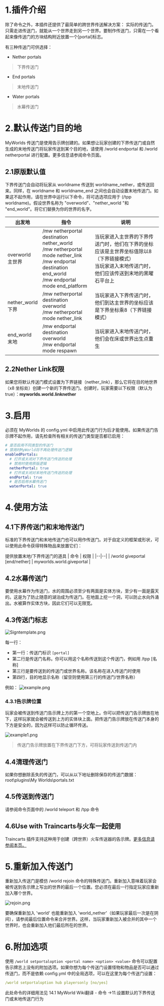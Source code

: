 # 1.插件介绍
除了命令之外，本插件还提供了最简单的跨世界传送解决方案： 实际的传送门。只需走进传送门，就能从一个世界走到另一个世界。要制作传送门，只需在一个看起来像传送门的方块结构附近放置一个[portal]标志。

有三种传送门可供选择：
- Nether portals
> 下界传送门
- End portals
> 末地传送门
- Water portals
> 水幕传送门
# 2.默认传送门目的地
MyWorlds 传送门是使用告示牌创建的。如果想让玩家创建的下界传送门或自然生成的末地传送门将玩家传送到某个目的地，请使用 /world endportal 和 /world netherportal 进行配置。更多信息请参阅命令页面。
## 2.1原版默认值
下界传送门会自动将玩家从 worldname 传送到 worldname_nether，或传送回来。同样，在 worldname 和 worldname_end 之间也会自动设置末地传送门。如果这不起作用，请在世界中运行以下命令，将可选选项应用于 (/tpp worldname)。假设世界名称为 "overworld"、"nether_world "和 "end_world"。将它们替换为你的世界的名字。

| 出发地 | 指令 |说明|
|-----|----|--|
| overworld<br> 主世界    | /mw netherportal destination nether_world<br>/mw netherportal mode nether_link<br>/mw endportal destination end_world<br> /mw endportal mode end_platform  |当玩家进入主世界的下界传送门时，他们在下界的坐标应该是主世界坐标值除以8（下界链接模式）<br>当玩家进入末地传送门时，他们应该传送到末地的黑曜石平台上  |
| nether_world<br> 下界    | /mw netherportal destination overworld<br>/mw netherportal mode nether_link   | 当玩家进入下界传送门时，他们到达主世界的坐标应该是下界坐标乘8（下界链接模式） |
| end_world<br> 末地    | /mw endportal destination overworld<br>/mw endportal mode respawn   | 当玩家进入末地传送门时，他们会在床或世界出生点重生 |

## 2.2Nether Link权限
如果您将默认传送门模式设置为下界链接（nether_link），那么它将在目的地世界（x8 坐标处）创建一个新的下界传送门。创建时，玩家需要以下权限（默认为 true）：**myworlds.world.linknether**

# 3.启用
必须在 MyWorlds 的 config.yml 中启用此传送门行为后才能使用。如果传送门告示牌不起作用，请先检查所有相关的传送门类型是否都已启用：
```yml
# 是否启用不同类型的传送门
# 禁用时MyWorld将不再处理传送门逻辑
enabledPortals:
  # 打开或关闭对下界传送门传送的处理
  # 禁用时使用原版逻辑
  netherPortal: true
  # 打开或关闭对末地传送门传送的处理
  endPortal: true
  # 是否启用水幕传送门
  waterPortal: true
```

# 4.使用方法
## 4.1下界传送门和末地传送门
标准的下界传送门和末地传送门也可以用作传送门。对于自定义的框架或形状，可以使用此命令获得特殊物品来放置它们：

提供放置末地/下界传送门的道具
| 命令 | 权限  |
|--|--|
| /world giveportal [end/nether] | 	myworlds.world.giveportal |


## 4.2水幕传送门
要使用水幕作为传送门，水的周围必须至少有两面是实体方块，至少有一面是露天的。这是为了防止随意的湖泊成为传送门。在地面上挖一个洞，可以防止水向外涌出。水被算作实体方块，因此它们可以无限宽。

## 4.3传送门标志
![Signtemplate.png](../../_resources/Signtemplate.png)

每一行：
- 第一行：传送门标识 `[portal]`
- 第二行是传送门名称。你可以用这个名称传送到这个传送门，例如用 /tpp [名称]
- 第三行是要传送到的传送门或世界名称。该名称在进入传送门时使用
- 第四行，目的地显示名称（留空则使用第三行的传送门/世界名称）

例如：
![example.png](../../_resources/example.png)

### 4.3.1告示牌位置
玩家会被传送到传送门告示牌上方的第一个空地上。你可以把传送门告示牌放在地下，这样玩家就会被传送到上方的实体块上面。把传送门告示牌放在传送门本身的下方是安全的，因为这样可以防止循环传送。

![example1.png](../../_resources/example1.png)
>传送门告示牌放置在下界传送门下方，可将玩家传送到传送门内


## 4.4清理传送门
如果你想删除丢失的传送门，可以从以下地址删除保存的传送门数据：root\plugins\My Worlds\portals.txt
## 4.5传送到传送门
请参阅命令页面中的 /world teleport 和 /tpp 命令
## 4.6Use with Traincarts与火车一起使用
Traincarts 插件支持这种用于创建（跨世界）火车传送器的告示牌。[更多信息请参阅本页。](https://wiki.traincarts.net/p/TrainCarts/Signs/Teleporter)

# 5.重新加入传送门
重新加入传送门是模仿 /world rejoin 命令的特殊传送门。重新加入意味着玩家会被传送到告示牌上写出的世界的最后一个位置。您必须在最后一行指定玩家应重新加入哪个世界。

![rejoin.png](../../_resources/rejoin.png)


要确保重新加入 'world' 也能重新加入 'world_nether'（如果玩家最后一次是在阴间），请参阅最后位置命令来合并世界。这样，当玩家重新加入被合并的其中一个世界时，也会重新加入他们最后所在的世界。

# 6.附加选项
使用 `/world setportaloption <portal name> <option> <value>` 命令可以配置告示牌志上没有的附加选项。如果你想为每个传送门设置怪物和物品是否可以通过传送门，而不是依赖 config.yml 中的全局选项，可以在这里为每个传送门设置：
```yml
/world setportaloption hub playersonly [no/yes]
```

此处命令的详细用法见 14.1 MyWorld Wiki翻译 - 命令 ->11.设置默认的下界传送门或末地传送门行为
